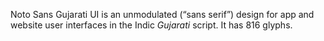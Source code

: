 Noto Sans Gujarati UI is an unmodulated (“sans serif”) design for app and website user interfaces in the Indic _Gujarati_ script. It has 816 glyphs.
